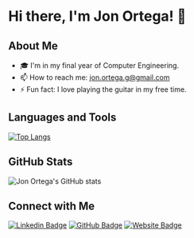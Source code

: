 # Hi there, I'm Jon Ortega! 👋

## About Me
- 🎓 I'm in my final year of Computer Engineering.
- 📫 How to reach me: jon.ortega.g@gmail.com
- ⚡ Fun fact: I love playing the guitar in my free time.

## Languages and Tools
[![Top Langs](https://github-readme-stats.vercel.app/api/top-langs/?username=jonortega&layout=compact)](https://github.com/anuraghazra/github-readme-stats)

## GitHub Stats
![Jon Ortega's GitHub stats](https://github-readme-stats.vercel.app/api?username=jonortega&show_icons=true&theme=radical)

## Connect with Me
[![Linkedin Badge](https://img.shields.io/badge/-JonOrtega-blue?style=flat-square&logo=Linkedin&logoColor=white&link=https://www.linkedin.com/in/jonortega/)](https://www.linkedin.com/in/jon-ortega-goikoetxea-bab2902a8/)
[![GitHub Badge](https://img.shields.io/badge/-jonortega-black?style=flat-square&logo=GitHub&logoColor=white&link=https://github.com/jonortega/)](https://github.com/jonortega/)
[![Website Badge](https://img.shields.io/badge/-jonortega.dev-47CCCC?style=flat-square&logo=Google-Chrome&logoColor=white&link=https://jonortega.dev)](https://jonortega.dev)
